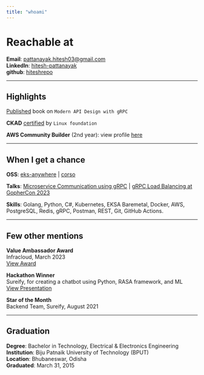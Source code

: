 ```yaml
---
title: "whoami"
---
```


# Reachable at

**Email**: pattanayak.hitesh03@gmail.com  
**LinkedIn**: [hitesh-pattanayak](https://www.linkedin.com/in/hitesh-pattanayak/)  
**github**: [hiteshrepo](https://github.com/hiteshrepo)

---

## Highlights

[Published](https://www.amazon.in/Modern-API-Design-gRPC-Distributed/dp/8197081832) book on `Modern API Design with gRPC`

**CKAD** [certified](https://ti-user-certificates.s3.amazonaws.com/e0df7fbf-a057-42af-8a1f-590912be5460/0a7c5003-3e42-42e6-91b7-6746427872ee-hitesh-kumar-pattanayak-4f81e509-42d0-4205-a165-8fb54e333ac3-certificate.pdf) by `Linux foundation`

**AWS Community Builder** (2nd year): view profile [here](https://aws.amazon.com/developer/community/community-builders/community-builders-directory/?cb-cards.sort-by=item.additionalFields.cbName&cb-cards.sort-order=asc&awsf.builder-category=*all&awsf.location=*all&awsf.year=*all&cb-cards.q=Hitesh%2BPattanayak&cb-cards.q_operator=AND)

---

## When I get a chance

**OSS**: [eks-anywhere](https://github.com/aws/eks-anywhere/commits?author=HiteshRepo) | [corso](https://github.com/alcionai/corso/commits?author=HiteshRepo)

**Talks**: [Microservice Communication using gRPC](https://www.linkedin.com/feed/update/urn:li:activity:7078232488233373696/) | [gRPC Load Balancing at GopherCon 2023](https://www.youtube.com/watch?v=X8b-cxR-FxY&list=PLbgP71NCXCqGsqyEQt4op6MuQLvvKpuU7&index=19)

**Skills**: Golang, Python, C#, Kubernetes, EKSA Baremetal, Docker, AWS, PostgreSQL, Redis, gRPC, Postman, REST, Git, GitHub Actions.

---

## Few other mentions

**Value Ambassador Award**  
  Infracloud, March 2023  
  [View Award](https://www.linkedin.com/feed/update/urn:li:activity:7044552619712815104/)

**Hackathon Winner**  
  Sureify, for creating a chatbot using Python, RASA framework, and ML  
  [View Presentation](https://docs.google.com/presentation/d/1871lZczt2J5yqcImu9U6S05EBVVb_4_d6_L7-7mZvv4/edit?usp=sharing)

**Star of the Month**  
  Backend Team, Sureify, August 2021  

---

## Graduation

**Degree**: Bachelor in Technology, Electrical & Electronics Engineering  
**Institution**: Biju Patnaik University of Technology (BPUT)  
**Location**: Bhubaneswar, Odisha  
**Graduated**: March 31, 2015 
